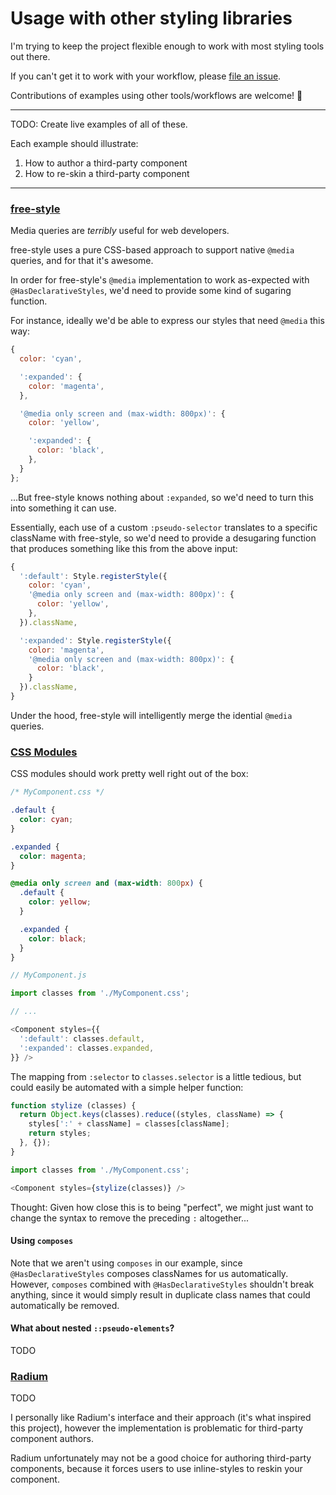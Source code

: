 # Usage with other styling libraries

I'm trying to keep the project flexible enough to work with most styling tools out there.

If you can't get it to work with your workflow, please [file an issue](https://github.com/namuol/react-declarative-styles/issues).

Contributions of examples using other tools/workflows are welcome! :beers:

----

TODO: Create live examples of all of these.

Each example should illustrate:

1. How to author a third-party component
2. How to re-skin a third-party component

----

### [free-style](https://github.com/blakeembrey/free-style)

Media queries are *terribly* useful for web developers.

free-style uses a pure CSS-based approach to support native `@media`
queries, and for that it's awesome.

In order for free-style's `@media` implementation to work as-expected with `@HasDeclarativeStyles`,
we'd need to provide some kind of sugaring function.

For instance, ideally we'd be able to express our styles that need `@media` this way:

```js
{
  color: 'cyan',

  ':expanded': {
    color: 'magenta',
  },

  '@media only screen and (max-width: 800px)': {
    color: 'yellow',

    ':expanded': {
      color: 'black',
    },
  }
};
```

...But free-style knows nothing about `:expanded`, so we'd need to turn this into something it can use.

Essentially, each use of a custom `:pseudo-selector` translates to a specific className with free-style, so
we'd need to provide a desugaring function that produces something like this from the above input:

```js
{
  ':default': Style.registerStyle({
    color: 'cyan',
    '@media only screen and (max-width: 800px)': {
      color: 'yellow',
    },
  }).className,

  ':expanded': Style.registerStyle({
    color: 'magenta',
    '@media only screen and (max-width: 800px)': {
      color: 'black',
    }
  }).className,
}
```

Under the hood, free-style will intelligently merge the idential `@media` queries.

### [CSS Modules](https://github.com/css-modules/css-modules)

CSS modules should work pretty well right out of the box:

```css
/* MyComponent.css */

.default {
  color: cyan;
}

.expanded {
  color: magenta;
}

@media only screen and (max-width: 800px) {
  .default {
    color: yellow;
  }

  .expanded {
    color: black;
  }
}
```

```js
// MyComponent.js

import classes from './MyComponent.css';

// ...

<Component styles={{
  ':default': classes.default,
  ':expanded': classes.expanded,
}} />
```

The mapping from `:selector` to `classes.selector` is a little tedious, but could easily be
automated with a simple helper function:

```js
function stylize (classes) {
  return Object.keys(classes).reduce((styles, className) => {
    styles[':' + className] = classes[className];
    return styles;
  }, {});
}

import classes from './MyComponent.css';

<Component styles={stylize(classes)} />
```

Thought: Given how close this is to being "perfect", we might just want to change the syntax
to remove the preceding `:` altogether...

#### Using `composes`

Note that we aren't using `composes` in our example, since `@HasDeclarativeStyles` composes
classNames for us automatically. However, `composes` combined with `@HasDeclarativeStyles` shouldn't
break anything, since it would simply result in duplicate class names that could automatically
be removed.

#### What about nested `::pseudo-elements`?

TODO

### [Radium](https://github.com/FormidableLabs/radium)

TODO

I personally like Radium's interface and their approach (it's what inspired this project),
however the implementation is problematic for third-party component authors.

Radium unfortunately may not be a good choice for authoring third-party components, because
it forces users to use inline-styles to reskin your component.